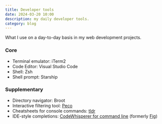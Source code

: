 ```yaml
---
title: Developer tools
date: 2024-03-20 10:00
description: my daily developer tools.
category: blog
---
```


What I use on a day-to-day basis in my web development projects.

### Core
* Terminal emulator: iTerm2
* Code Editor: Visual Studio Code
* Shell: Zsh
* Shell prompt: Starship


### Supplementary
* Directory navigator: Broot
* Interactive filtering tool: [Peco](https://github.com/peco/peco)
* Cheatsheets for console commands: [tldr](https://github.com/tldr-pages/tldr)
* IDE-style completions: [CodeWhisperer for command line](https://docs.aws.amazon.com/codewhisperer/latest/userguide/command-line-getting-started-installing.html) (formerly [Fig](https://fig.io/blog/post/fig-is-sunsetting))
